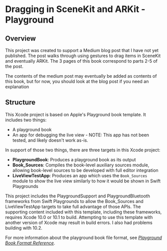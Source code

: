 #  Dragging in SceneKit and ARKit - Playground #

## Overview ##
This project was created to support a Medium blog post that I have not yet published.
The post walks through using gestures to drag items in SceneKit and eventually ARKit. 
The 3 pages of this book correspond to parts 2-5 of the post.

The contents of the medium post may eventually be added as contents of this book, but for now, you should look at the blog post if you need an explanation

## Structure ##
This Xcode project is based on Apple's Playground book template. It includes two things:

- A playground book
- An app for debugging the live view - NOTE: This app has not been tested, and likely doesn't work as-is.

In support of those two things, there are three targets in this Xcode project:

- **PlaygroundBook**: Produces a playground book as its output
- **Book_Sources**: Compiles the book-level auxiliary sources module, allowing book-level sources to be developed with full editor integration
- **LiveViewTestApp**: Produces an app which uses the `Book_Sources` module to show the live view similarly to how it would be shown in Swift Playgrounds

This project includes the PlaygroundSupport and PlaygroundBluetooth frameworks from Swift Playgrounds to allow the Book_Sources and LiveViewTestApp targets to take full advantage of those APIs. The supporting content included with this template, including these frameworks, requires Xcode 10.0 or 10.1 to build. Attempting to use this template with another version of Xcode may result in build errors. I also had problems building with 10.2.

For more information about the playground book file format, see *[Playground Book Format Reference](https://developer.apple.com/library/content/documentation/Xcode/Conceptual/swift_playgrounds_doc_format/)*.
